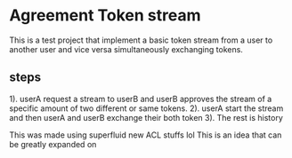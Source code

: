# Agreement Token stream

This is a test project that implement a basic token stream from a user to another user and vice versa simultaneously exchanging tokens.

## steps

1). userA request a stream to userB and userB approves the stream of a specific amount of two different or same tokens.
2). userA start the stream and then userA and userB exchange their both token
3). The rest is history

This was made using superfluid new ACL stuffs lol
This is an idea that can be greatly expanded on
